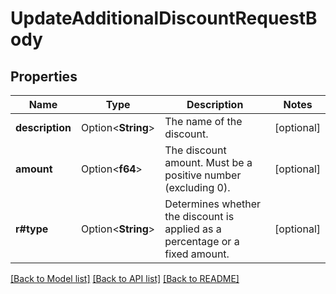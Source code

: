 # UpdateAdditionalDiscountRequestBody

## Properties

Name | Type | Description | Notes
------------ | ------------- | ------------- | -------------
**description** | Option<**String**> | The name of the discount. | [optional]
**amount** | Option<**f64**> | The discount amount. Must be a positive number (excluding 0). | [optional]
**r#type** | Option<**String**> | Determines whether the discount is applied as a percentage or a fixed amount. | [optional]

[[Back to Model list]](../README.md#documentation-for-models) [[Back to API list]](../README.md#documentation-for-api-endpoints) [[Back to README]](../README.md)


